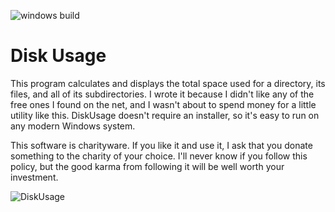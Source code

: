 ![windows build](https://github.com/bmenees/DiskUsage/workflows/windows%20build/badge.svg)

# Disk Usage

This program calculates and displays the total space used for a directory, its files, and all of its subdirectories. I wrote it because I didn't like any of the free ones I found on the net, and I wasn't about to spend money for a little utility like this. DiskUsage doesn't require an installer, so it's easy to run on any modern Windows system.

This software is charityware.  If you like it and use it, I ask that you donate something to the charity of your choice.  I'll never know if you follow this policy, but the good karma from following it will be well worth your investment.

![DiskUsage](http://www.menees.com/Images/DiskUsage.png)